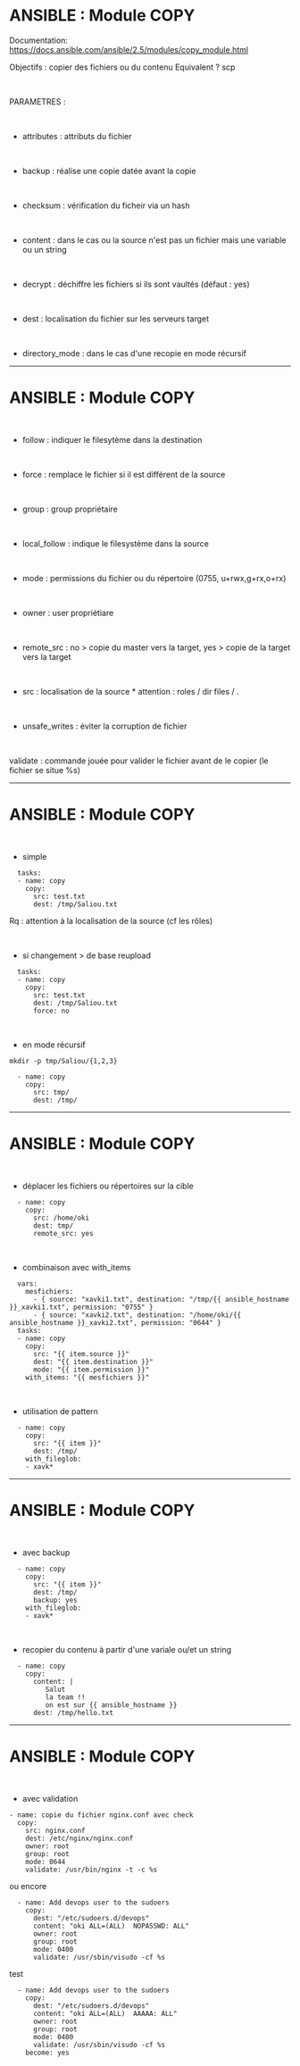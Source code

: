 

# ANSIBLE : Module COPY


Documentation: https://docs.ansible.com/ansible/2.5/modules/copy_module.html

Objectifs : copier des fichiers ou du contenu
Equivalent ? scp


<br>

PARAMETRES :

<br>

* attributes : attributs du fichier

<br>

* backup : réalise une copie datée avant la copie

<br>

* checksum : vérification du ficheir via un hash

<br>

* content : dans le cas ou la source n'est pas un fichier mais une variable ou un string

<br>

* decrypt : déchiffre les fichiers si ils sont vaultés (défaut : yes)

<br>

* dest : localisation du fichier sur les serveurs target

<br>

* directory_mode : dans le cas d'une recopie en mode récursif

---------------------------------------------------------------------------------------------------

# ANSIBLE : Module COPY


<br>

* follow : indiquer le filesytème dans la destination

<br>

* force : remplace le fichier si il est différent de la source 

<br>

* group : group propriétaire

<br>

* local_follow : indique le filesystème dans la source

<br>

* mode : permissions du fichier ou du répertoire (0755, u+rwx,g+rx,o+rx)

<br>

* owner : user propriétiare

<br>

* remote_src : no > copie du master vers la target, yes > copie de la target vers la target

<br>

* src : localisation de la source
		* attention : roles / dir files / .

<br>

* unsafe_writes : éviter la corruption de fichier

<br>

validate : commande jouée pour valider le fichier avant de le copier (le fichier se situe %s)

---------------------------------------------------------------------------------------------------

# ANSIBLE : Module COPY


<br>

* simple

```
  tasks:
  - name: copy
    copy:
      src: test.txt
      dest: /tmp/Saliou.txt
```

Rq : attention à la localisation de la source (cf les rôles)

<br>

* si changement > de base reupload

```
  tasks:
  - name: copy
    copy:
      src: test.txt
      dest: /tmp/Saliou.txt
      force: no
```

<br>

* en mode récursif

```
mkdir -p tmp/Saliou/{1,2,3}
```

```
  - name: copy
    copy:
      src: tmp/
      dest: /tmp/
```

---------------------------------------------------------------------------------------------------

# ANSIBLE : Module COPY

<br>

* déplacer les fichiers ou répertoires sur la cible

```
  - name: copy
    copy:
      src: /home/oki
      dest: tmp/
      remote_src: yes
```

<br>

* combinaison avec with_items

```
  vars:
    mesfichiers:
      - { source: "xavki1.txt", destination: "/tmp/{{ ansible_hostname }}_xavki1.txt", permission: "0755" }
      - { source: "xavki2.txt", destination: "/home/oki/{{ ansible_hostname }}_xavki2.txt", permission: "0644" }
  tasks:
  - name: copy
    copy:
      src: "{{ item.source }}"
      dest: "{{ item.destination }}"
      mode: "{{ item.permission }}"
    with_items: "{{ mesfichiers }}"
```


<br>

* utilisation de pattern

```
  - name: copy
    copy:
      src: "{{ item }}"
      dest: /tmp/
    with_fileglob:
    - xavk*
```

---------------------------------------------------------------------------------------------------

# ANSIBLE : Module COPY

<br>

* avec backup

```
  - name: copy
    copy:
      src: "{{ item }}"
      dest: /tmp/
      backup: yes
    with_fileglob:
    - xavk*
```

<br>

* recopier du contenu à partir d'une variale ou/et un string

```
  - name: copy
    copy:
      content: |
         Salut
         la team !!
         on est sur {{ ansible_hostname }}
      dest: /tmp/hello.txt
```

---------------------------------------------------------------------------------------------------

# ANSIBLE : Module COPY

<br>

* avec validation

```
- name: copie du fichier nginx.conf avec check
  copy:
    src: nginx.conf
    dest: /etc/nginx/nginx.conf
    owner: root
    group: root
    mode: 0644
    validate: /usr/bin/nginx -t -c %s
```

ou encore

```
  - name: Add devops user to the sudoers
    copy:
      dest: "/etc/sudoers.d/devops"
      content: "oki ALL=(ALL)  NOPASSWD: ALL"
      owner: root
      group: root
      mode: 0400
      validate: /usr/sbin/visudo -cf %s
```

test

```
  - name: Add devops user to the sudoers
    copy:
      dest: "/etc/sudoers.d/devops"
      content: "oki ALL=(ALL)  AAAAA: ALL"
      owner: root
      group: root
      mode: 0400
      validate: /usr/sbin/visudo -cf %s
    become: yes
```
